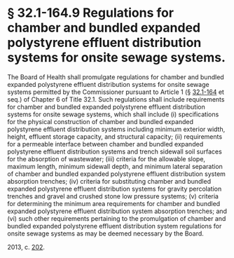 # § 32.1-164.9 Regulations for chamber and bundled expanded polystyrene effluent distribution systems for onsite sewage systems.

<p>The Board of Health shall promulgate regulations for chamber and bundled expanded polystyrene effluent distribution systems for onsite sewage systems permitted by the Commissioner pursuant to Article 1 (§ <a href='http://law.lis.virginia.gov/vacode/32.1-164/'>32.1-164</a> et seq.) of Chapter 6 of Title 32.1. Such regulations shall include requirements for chamber and bundled expanded polystyrene effluent distribution systems for onsite sewage systems, which shall include (i) specifications for the physical construction of chamber and bundled expanded polystyrene effluent distribution systems including minimum exterior width, height, effluent storage capacity, and structural capacity; (ii) requirements for a permeable interface between chamber and bundled expanded polystyrene effluent distribution systems and trench sidewall soil surfaces for the absorption of wastewater; (iii) criteria for the allowable slope, maximum length, minimum sidewall depth, and minimum lateral separation of chamber and bundled expanded polystyrene effluent distribution system absorption trenches; (iv) criteria for substituting chamber and bundled expanded polystyrene effluent distribution systems for gravity percolation trenches and gravel and crushed stone low pressure systems; (v) criteria for determining the minimum area requirements for chamber and bundled expanded polystyrene effluent distribution system absorption trenches; and (vi) such other requirements pertaining to the promulgation of chamber and bundled expanded polystyrene effluent distribution system regulations for onsite sewage systems as may be deemed necessary by the Board.</p><p>2013, c. <a href='http://lis.virginia.gov/cgi-bin/legp604.exe?131+ful+CHAP0202'>202</a>.</p>
